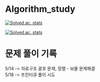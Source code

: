 # Algorithm_study
 [![Solved.ac. stats](http://mazassumnida.wtf/api/mini/generate_badge?boj=cjstkek0907)](https://solved.ac/cjstkek0907) 

 [![Solved.ac. stats](http://mazassumnida.wtf/api/v2/generate_badge?boj=cjstkek0907)](https://solved.ac/cjstkek0907) 

# 문제 풀이 기록 
5/14 -> 자료구조 괄호 문제, 정렬 - 보물 문제해결 <br>
5/18 -> 프린터큐 풀이 시도
